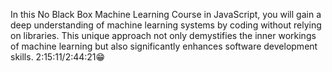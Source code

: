 In this No Black Box Machine Learning Course in JavaScript, you will gain a deep understanding of machine learning systems by coding without relying on libraries. This unique approach not only demystifies the inner workings of machine learning but also significantly enhances software development skills.
2:15:11/2:44:21😁
